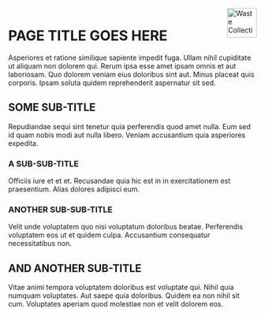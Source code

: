<!--
Github Markdown reference: https://docs.github.com/en/get-started/writing-on-github/getting-started-with-writing-and-formatting-on-github
-->

<!-- place the logo top-right of the page-->
<img src="/images/icon.png" alt="Waste Collection Schedule logo" title="Waste Collection Schedule" align="right" height="60" />

<!-- The main page heading -->
# PAGE TITLE GOES HERE

<!--  The page content -->
Asperiores et ratione similique sapiente impedit fuga. Ullam nihil cupiditate ut aliquam non dolorem qui. Rerum ipsa esse amet ipsam omnis et aut laboriosam. Quo dolorem veniam eius doloribus sint aut. Minus placeat quis corporis. Ipsam soluta quidem reprehenderit aspernatur sit sed.

## SOME SUB-TITLE
Repudiandae sequi sint tenetur quia perferendis quod amet nulla. Eum sed id quam nobis modi aut nulla libero. Veniam accusantium quia asperiores expedita.

### A SUB-SUB-TITLE
Officiis iure et et et. Recusandae quia hic est in in exercitationem est praesentium. Alias dolores adipisci eum.

### ANOTHER SUB-SUB-TITLE
Velit unde voluptatem quo nisi voluptatum doloribus beatae. Perferendis voluptatem eos ut et quidem culpa. Accusantium consequatur necessitatibus non.

## AND ANOTHER SUB-TITLE
Vitae animi tempora voluptatem doloribus est voluptate qui. Nihil quia numquam voluptates. Aut saepe quia doloribus. Quidem ea non nihil sit cum. Voluptates aperiam quod molestiae non et velit dolorem eos.